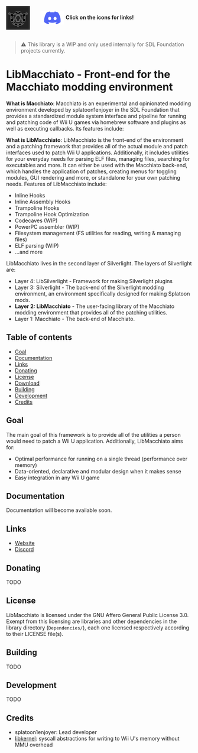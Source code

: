 <div>
<a target="_blank" href="https://sdlfoundation.com"><img align="center" width="64" height="64" src="./Assets/sdllogo.png" style="inline-block; margin-right: 5%" alt="SDL Foundation Logo"></a>
<a target="_blank" href="https://discord.gg/K5FaeRtjrj"><img align="center" width="64" height="36" src="./Assets/discordlogo.png" style="inline-block" alt="Discord Logo"></a>
<b style="inline-block">Click on the icons for links!</b>
</div>

<br>

> ⚠️ This library is a WIP and only used internally for SDL Foundation projects currently.

# LibMacchiato - Front-end for the Macchiato modding environment

**What is Macchiato**: Macchiato is an experimental and opinionated modding environment developed by splatoon1enjoyer in the SDL Foundation that provides a standardized module system interface and pipeline for running and patching code of Wii U games via homebrew software and plugins as well as executing callbacks. Its features include:

**What is LibMacchiato**: LibMacchiato is the front-end of the environment and a patching framework that provides all of the actual module and patch interfaces used to patch Wii U applications. Additionally, it includes utilities for your everyday needs for parsing ELF files, managing files, searching for executables and more. It can either be used with the Macchiato back-end, which handles the application of patches, creating menus for toggling modules, GUI rendering and more, or standalone for your own patching needs. Features of LibMacchiato include:

- Inline Hooks
- Inline Assembly Hooks
- Trampoline Hooks
- Trampoline Hook Optimization
- Codecaves (WIP)
- PowerPC assembler (WIP)
- Filesystem management (FS utilities for reading, writing & managing files)
- ELF parsing (WIP)
- ...and more

LibMacchiato lives in the second layer of Silverlight. The layers of Silverlight are:

- Layer 4: LibSilverlight - Framework for making Silverlight plugins
- Layer 3: Silverlight - The back-end of the Silverlight modding environment, an environment specifically designed for making Splatoon mods.
- **Layer 2: LibMacchiato** - The user-facing library of the Macchiato modding environment that provides all of the patching utilities.
- Layer 1: Macchiato - The back-end of Macchiato.

## Table of contents

 - [Goal](#goal)
 - [Documentation](#documentation)
 - [Links](#links)
 - [Donating](#donating)
 - [License](#license)
 - [Download](#download)
 - [Building](#building)
 - [Development](#development)
 - [Credits](#credits)

## Goal

The main goal of this framework is to provide all of the utilities a person would need to patch a Wii U application. Additionally, LibMacchiato aims for:

- Optimal performance for running on a single thread (performance over memory)
- Data-oriented, declarative and modular design when it makes sense
- Easy integration in any Wii U game

## Documentation

Documentation will become available soon.

## Links

- [Website](https://sdlfoundation.com)
- [Discord](https://discord.gg/K5FaeRtjrj)

## Donating

TODO

## License

LibMacchiato is licensed under the GNU Affero General Public License 3.0. Exempt from this licensing are libraries and other dependencies in the library directory (`Dependencies/`), each one licensed respectively according to their LICENSE file(s).

## Building

TODO

## Development

TODO

## Credits

- splatoon1enjoyer: Lead developer
- [libkernel](https://github.com/wiiu-env/libkernel): syscall abstractions for writing to Wii U's memory without MMU overhead
